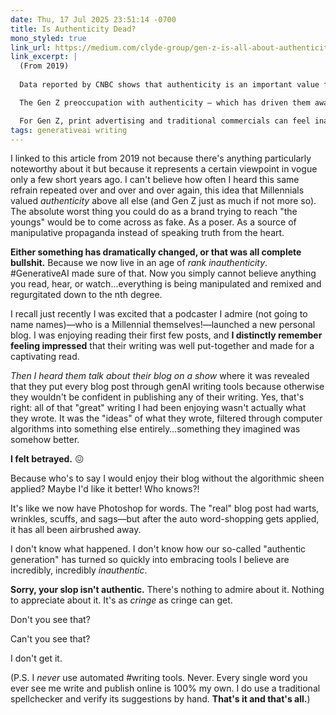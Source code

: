 ```yaml
---
date: Thu, 17 Jul 2025 23:51:14 -0700
title: Is Authenticity Dead?
mono_styled: true
link_url: https://medium.com/clyde-group/gen-z-is-all-about-authenticity-59d863b0bdcf
link_excerpt: |
  (From 2019)
  
  Data reported by CNBC shows that authenticity is an important value for Gen Z, with “67 percent of those surveyed agreeing that ‘being true to their values and beliefs makes a person cool.’” One of the biggest challenges in engaging with Gen Z will be determining how to appear “cool” and change the world while still remaining profitable.

  The Gen Z preoccupation with authenticity — which has driven them away from traditional celebrities in favor of more intimate social media and YouTube influencers — makes them scrutinize the motives of large brands, presenting a challenge for today’s marketing and communications professionals.

  For Gen Z, print advertising and traditional commercials can feel inauthentic in the same way that hollywood celebrities seem unrelatable. The growing consumer base is shifting as Gen Z enters the fray; 58 percent of consumers are most amenable to brands taking a social or political stance on social media and only 25 percent feel that way about print advertising.
tags: generativeai writing
---
```


I linked to this article from 2019 not because there's anything particularly noteworthy about it but because it represents a certain viewpoint in vogue only a few short years ago. I can't believe how often I heard this same refrain repeated over and over and over again, this idea that Millennials valued _authenticity_ above all else (and Gen Z just as much if not more so). The absolute worst thing you could do as a brand trying to reach "the youngs" would be to come across as fake. As a poser. As a source of manipulative propaganda instead of speaking truth from the heart.

**Either something has dramatically changed, or that was all complete bullshit.** Because we now live in an age of _rank inauthenticity_. #GenerativeAI made sure of that. Now you simply cannot believe anything you read, hear, or watch…everything is being manipulated and remixed and regurgitated down to the nth degree.

I recall just recently I was excited that a podcaster I admire (not going to name names)—who is a Millennial themselves!—launched a new personal blog. I was enjoying reading their first few posts, and **I distinctly remember feeling impressed** that their writing was well put-together and made for a captivating read.

_Then I heard them talk about their blog on a show_ where it was revealed that they put every blog post through genAI writing tools because otherwise they wouldn't be confident in publishing any of their writing. Yes, that's right: all of that "great" writing I had been enjoying wasn't actually what they wrote. It was the "ideas" of what they wrote, filtered through computer algorithms into something else entirely…something they imagined was somehow better.

**I felt betrayed.** 😖

Because who's to say I would enjoy their blog without the algorithmic sheen applied? Maybe I'd like it better! Who knows?!

It's like we now have Photoshop for words. The "real" blog post had warts, wrinkles, scuffs, and sags—but after the auto word-shopping gets applied, it has all been airbrushed away.

I don't know what happened. I don't know how our so-called "authentic generation" has turned so quickly into embracing tools I believe are incredibly, incredibly _inauthentic_.

**Sorry, your slop isn't authentic.** There's nothing to admire about it. Nothing to appreciate about it. It's as _cringe_ as cringe can get.

Don't you see that?

Can't you see that?

I don't get it.

(P.S. I _never_ use automated #writing tools. Never. Every single word you ever see me write and publish online is 100% my own. I do use a traditional spellchecker and verify its suggestions by hand. **That's it and that's all.**)
